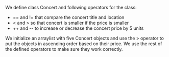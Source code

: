 We define class Concert and following operators for the class:
* == and != that compare the concert title and location
* < and > so that concert is smaller if the price is smaller
* ++ and -- to increase or decrease the concert price by 5 units

We initialize an arraylist with five Concert objects and use the > operator to put the objects in ascending order based on their price. We use the rest of the defined operators to make sure they work correctly.